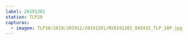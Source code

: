 ```yaml
---
label: 20191201
station: TLP10
capturas:
  - imagem: TLP10/2019/201912/20191201/M20191202_045415_TLP_10P.jpg
---
```

